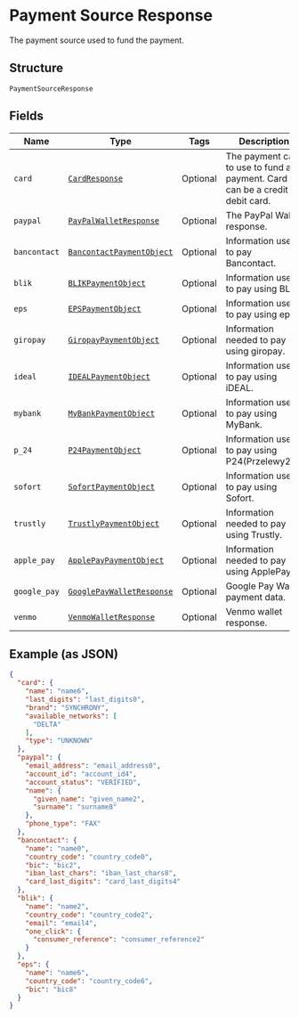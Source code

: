 
# Payment Source Response

The payment source used to fund the payment.

## Structure

`PaymentSourceResponse`

## Fields

| Name | Type | Tags | Description |
|  --- | --- | --- | --- |
| `card` | [`CardResponse`](../../doc/models/card-response.md) | Optional | The payment card to use to fund a payment. Card can be a credit or debit card. |
| `paypal` | [`PayPalWalletResponse`](../../doc/models/pay-pal-wallet-response.md) | Optional | The PayPal Wallet response. |
| `bancontact` | [`BancontactPaymentObject`](../../doc/models/bancontact-payment-object.md) | Optional | Information used to pay Bancontact. |
| `blik` | [`BLIKPaymentObject`](../../doc/models/blik-payment-object.md) | Optional | Information used to pay using BLIK. |
| `eps` | [`EPSPaymentObject`](../../doc/models/eps-payment-object.md) | Optional | Information used to pay using eps. |
| `giropay` | [`GiropayPaymentObject`](../../doc/models/giropay-payment-object.md) | Optional | Information needed to pay using giropay. |
| `ideal` | [`IDEALPaymentObject`](../../doc/models/ideal-payment-object.md) | Optional | Information used to pay using iDEAL. |
| `mybank` | [`MyBankPaymentObject`](../../doc/models/my-bank-payment-object.md) | Optional | Information used to pay using MyBank. |
| `p_24` | [`P24PaymentObject`](../../doc/models/p24-payment-object.md) | Optional | Information used to pay using P24(Przelewy24). |
| `sofort` | [`SofortPaymentObject`](../../doc/models/sofort-payment-object.md) | Optional | Information used to pay using Sofort. |
| `trustly` | [`TrustlyPaymentObject`](../../doc/models/trustly-payment-object.md) | Optional | Information needed to pay using Trustly. |
| `apple_pay` | [`ApplePayPaymentObject`](../../doc/models/apple-pay-payment-object.md) | Optional | Information needed to pay using ApplePay. |
| `google_pay` | [`GooglePayWalletResponse`](../../doc/models/google-pay-wallet-response.md) | Optional | Google Pay Wallet payment data. |
| `venmo` | [`VenmoWalletResponse`](../../doc/models/venmo-wallet-response.md) | Optional | Venmo wallet response. |

## Example (as JSON)

```json
{
  "card": {
    "name": "name6",
    "last_digits": "last_digits0",
    "brand": "SYNCHRONY",
    "available_networks": [
      "DELTA"
    ],
    "type": "UNKNOWN"
  },
  "paypal": {
    "email_address": "email_address0",
    "account_id": "account_id4",
    "account_status": "VERIFIED",
    "name": {
      "given_name": "given_name2",
      "surname": "surname8"
    },
    "phone_type": "FAX"
  },
  "bancontact": {
    "name": "name0",
    "country_code": "country_code0",
    "bic": "bic2",
    "iban_last_chars": "iban_last_chars8",
    "card_last_digits": "card_last_digits4"
  },
  "blik": {
    "name": "name2",
    "country_code": "country_code2",
    "email": "email4",
    "one_click": {
      "consumer_reference": "consumer_reference2"
    }
  },
  "eps": {
    "name": "name6",
    "country_code": "country_code6",
    "bic": "bic8"
  }
}
```

